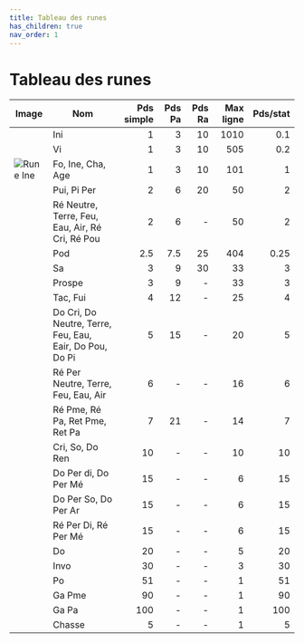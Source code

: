 ```yaml
---
title: Tableau des runes
has_children: true
nav_order: 1
---
```


# Tableau des runes

| Image 	| Nom                                                     	| Pds simple 	| Pds Pa 	| Pds Ra 	| Max ligne 	| Pds/stat 	|
|-------	|---------------------------------------------------------	|-----------:	|-------:	|-------:	|----------:	|---------:	|
|       	| Ini                                                     	|          1 	|      3 	|     10 	|      1010 	|      0.1 	|
|       	| Vi                                                      	|          1 	|      3 	|     10 	|       505 	|      0.2 	|
| ![Rune Ine](https://static.ankama.com/dofus/www/game/items/52/78037.w40h40.png)| Fo, Ine, Cha, Age                                       	|          1 	|      3 	|     10 	|       101 	|        1 	|
|       	| Pui, Pi Per                                             	|          2 	|      6 	|     20 	|        50 	|        2 	|
|       	| Ré Neutre, Terre, Feu, Eau, Air, Ré Cri, Ré Pou         	|          2 	|      6 	|      - 	|        50 	|        2 	|
|       	| Pod                                                     	|        2.5 	|    7.5 	|     25 	|       404 	|     0.25 	|
|       	| Sa                                                      	|          3 	|      9 	|     30 	|        33 	|        3 	|
|       	| Prospe                                                  	|          3 	|      9 	|      - 	|        33 	|        3 	|
|       	| Tac, Fui                                                	|          4 	|     12 	|      - 	|        25 	|        4 	|
|       	| Do Cri, Do Neutre, Terre, Feu, Eau, Eair, Do Pou, Do Pi 	|          5 	|     15 	|      - 	|        20 	|        5 	|
|       	| Ré Per Neutre, Terre, Feu, Eau, Air                     	|          6 	|      - 	|      - 	|        16 	|        6 	|
|       	| Ré Pme, Ré Pa, Ret Pme, Ret Pa                          	|          7 	|     21 	|      - 	|        14 	|        7 	|
|       	| Cri, So, Do Ren                                         	|         10 	|      - 	|      - 	|        10 	|       10 	|
|       	| Do Per di, Do Per Mé                                    	|         15 	|      - 	|      - 	|         6 	|       15 	|
|       	| Do Per So, Do Per Ar                                    	|         15 	|      - 	|      - 	|         6 	|       15 	|
|       	| Ré Per Di, Ré Per Mé                                    	|         15 	|      - 	|      - 	|         6 	|       15 	|
|       	| Do                                                      	|         20 	|      - 	|      - 	|         5 	|       20 	|
|       	| Invo                                                    	|         30 	|      - 	|      - 	|         3 	|       30 	|
|       	| Po                                                      	|         51 	|      - 	|      - 	|         1 	|       51 	|
|       	| Ga Pme                                                  	|         90 	|      - 	|      - 	|         1 	|       90 	|
|       	| Ga Pa                                                   	|        100 	|      - 	|      - 	|         1 	|      100 	|
|       	| Chasse                                                  	|          5 	|      - 	|      - 	|         1 	|        5 	|
